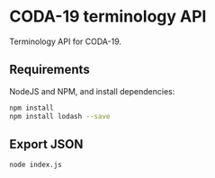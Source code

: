# CODA-19 terminology API
Terminology API for CODA-19.

## Requirements

NodeJS and NPM, and install dependencies:

```bash
npm install
npm install lodash --save
```

## Export JSON

```bash
node index.js
```
